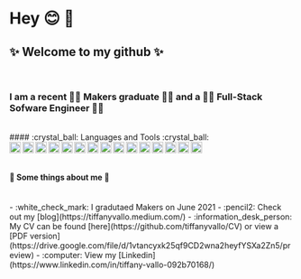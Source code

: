 # Hey :blush: 👋

## ✨ Welcome to my github ✨
<br/>

### I am a recent :woman_student: Makers graduate :woman_student: and a :woman_technologist: Full-Stack Sofware Engineer :woman_technologist:
<br/>
#### :crystal_ball: Languages and Tools :crystal_ball:
<br/>
<img align="left" alt="CSS" width="20px" src="https://upload.wikimedia.org/wikipedia/commons/thumb/d/d5/CSS3_logo_and_wordmark.svg/1200px-CSS3_logo_and_wordmark.svg.png" />
<img align="left" alt="HTML" width="20px" src="https://upload.wikimedia.org/wikipedia/commons/thumb/6/61/HTML5_logo_and_wordmark.svg/1200px-HTML5_logo_and_wordmark.svg.png" />
<img align="left" alt="JavaScript" width="20px" src="https://1000logos.net/wp-content/uploads/2020/09/JavaScript-Logo.png" />
<img align="left" alt="Jasmine" width="20px" src="https://upload.wikimedia.org/wikipedia/en/thumb/2/22/Logo_jasmine.svg/1200px-Logo_jasmine.svg.png" />
<img align="left" alt="React" width="20px" src="https://upload.wikimedia.org/wikipedia/commons/thumb/a/a7/React-icon.svg/2560px-React-icon.svg.png" />
<img align="left" alt="Node" width="20px" src="https://www.paceit.co.uk/wp-content/uploads/2019/08/node-js-logo.jpg" />
<img align="left" alt="Express" width="20px" src="https://w7.pngwing.com/pngs/846/87/png-transparent-mean-solution-stack-express-js-node-js-javascript-github-text-trademark-logo.png" />
<img align="left" alt="Ruby" width="20px" src="https://upload.wikimedia.org/wikipedia/commons/thumb/7/73/Ruby_logo.svg/1024px-Ruby_logo.svg.png" />
<img align="left" alt="Rails" width="20px" src="https://upload.wikimedia.org/wikipedia/commons/1/16/Ruby_on_Rails-logo.png" />
<img align="left" alt="Rspec" width="20px" src="https://rspec.info/images/logo_ogp.png" />
<img align="left" alt="Sinatra" width="20px" src="https://cdn.worldvectorlogo.com/logos/sinatra.svg" />
<img align="left" alt="Capybara" width="20px" src="https://www.mailslurp.com/assets/brands/capybara.png" />
<img align="left" alt="PostgreSQL" width="20px" src="https://upload.wikimedia.org/wikipedia/commons/thumb/2/29/Postgresql_elephant.svg/1200px-Postgresql_elephant.svg.png" />
<img align="left" alt="MongoDB" width="20px" src="https://www.bloorresearch.com/wp-content/uploads/2013/03/MONGO-DB-logo-300x470--x.png" />
<img align="left" alt="Git" width="20px" src="https://git-scm.com/images/logos/downloads/Git-Icon-1788C.png" />
<br/>
<br/>

#### :memo: Some things about me :memo:
<br/>
- :white_check_mark: I gradutaed Makers on June 2021
- :pencil2: Check out my [blog](https://tiffanyvallo.medium.com/)
- :information_desk_person: My CV can be found [here](https://github.com/tiffanyvallo/CV) or view a [PDF version] (https://drive.google.com/file/d/1vtancyxk25qf9CD2wna2heyfYSXa2Zn5/preview)
- :computer: View my [Linkedin] (https://www.linkedin.com/in/tiffany-vallo-092b70168/)
<br/>

<!--
**tiffanyvallo/tiffanyvallo** is a ✨ _special_ ✨ repository because its `README.md` (this file) appears on your GitHub profile.

Here are some ideas to get you started:

- 🔭 I’m currently working on ...
- 🌱 I’m currently learning ...
- 👯 I’m looking to collaborate on ...
- 🤔 I’m looking for help with ...
- 💬 Ask me about ...
- 📫 How to reach me: ...
- 😄 Pronouns: ...
- ⚡ Fun fact: ...
-->
